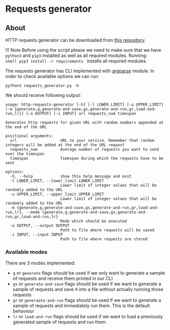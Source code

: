 # Requests generator

## About
HTTP requests generator can be downloaded from [this repository](https://github.com/WasilewM/http-requests-generator.git).  

!!! Note
    Before using the script please we need to make sure that we have `python3` and `pip3` installed as well as all required modules. Running:  
    ```shell
    pip3 install -r requirements
    ```
    installs all required modules.

The requests generator has CLI implemented with [argparse](https://docs.python.org/3/library/argparse.html) module. In order to check available options we can run:  
```shell
python3 requests_generator.py -h
```
We should receive following output:  
```shell
usage: http-requests-generator [-h] [-l LOWER_LIMIT] [-u UPPER_LIMIT] [-m {generate,g,generate-and-save,gs,generate-and-run,gr,load-and-run,lr}] [-o OUTPUT] [-i INPUT] url requests_num timespan

Generates http requests for given URL with random numbers appended at the end of the URL

positional arguments:
  url                   URL to your service. Remember that random integers will be added at the end of the URL request
  requests_num          Average number of requests you want to send over the timespan
  timespan              Timespan during which the requests have to be sent

options:
  -h, --help            show this help message and exit
  -l LOWER_LIMIT, --lower_limit LOWER_LIMIT
                        Lower limit of integer values that will be randomly added to the URL
  -u UPPER_LIMIT, --upper_limit UPPER_LIMIT
                        Lower limit of integer values that will be randomly added to the URL
  -m {generate,g,generate-and-save,gs,generate-and-run,gr,load-and-run,lr}, --mode {generate,g,generate-and-save,gs,generate-and-run,gr,load-and-run,lr}
                        Mode which should be executed
  -o OUTPUT, --output OUTPUT
                        Path to file where requests will be saved
  -i INPUT, --input INPUT
                        Path to file where requests are stored
```

### Available modes
There are 3 modes implemented:  
- `g` or `generate` flags should be used if we only want to generate a sample of requests and receive them printed in our CLI  
- `gs` or `generate-and-save` flags should be used if we want to generate a sample of requests and save it into a file without actually running those requests  
- `gr` or `generaate-and-run` flags should be used if we want to generate a sample of requests and immediately run them. This is the default behaviour  
- `lr` or `load-and-run` flags should be used if we want to load a previously generated sample of requests and run them